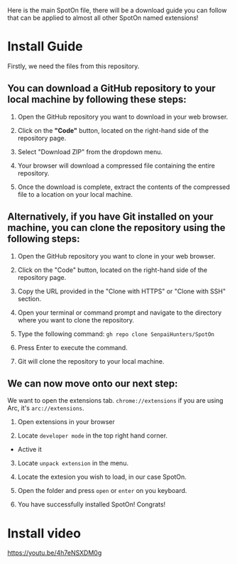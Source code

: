 Here is the main SpotOn file, there will be a download guide you can follow that can be applied to almost all other SpotOn named extensions!

# Install Guide
Firstly, we need the files from this repository.

## You can download a GitHub repository to your local machine by following these steps:

1. Open the GitHub repository you want to download in your web browser.

2. Click on the **"Code"** button, located on the right-hand side of the repository page.

3. Select "Download ZIP" from the dropdown menu.

4. Your browser will download a compressed file containing the entire repository.

5. Once the download is complete, extract the contents of the compressed file to a location on your local machine.

## Alternatively, if you have Git installed on your machine, you can clone the repository using the following steps:

1. Open the GitHub repository you want to clone in your web browser.

2. Click on the "Code" button, located on the right-hand side of the repository page.

3. Copy the URL provided in the "Clone with HTTPS" or "Clone with SSH" section.

4. Open your terminal or command prompt and navigate to the directory where you want to clone the repository.

5. Type the following command: `gh repo clone SenpaiHunters/SpotOn`

6. Press Enter to execute the command.

7. Git will clone the repository to your local machine.

## We can now move onto our next step:

We want to open the extensions tab. `chrome://extensions` if you are using Arc, it's `arc://extensions`.

1. Open extensions in your browser

2. Locate `developer mode` in the top right hand corner. 
  - Active it
  
3. Locate `unpack extension` in the menu.

4. Locate the extesion you wish to load, in our case SpotOn.

5. Open the folder and press `open` or `enter` on you keyboard.

6. You have successfully installed SpotOn! Congrats!

# Install video
https://youtu.be/4h7eNSXDM0g
